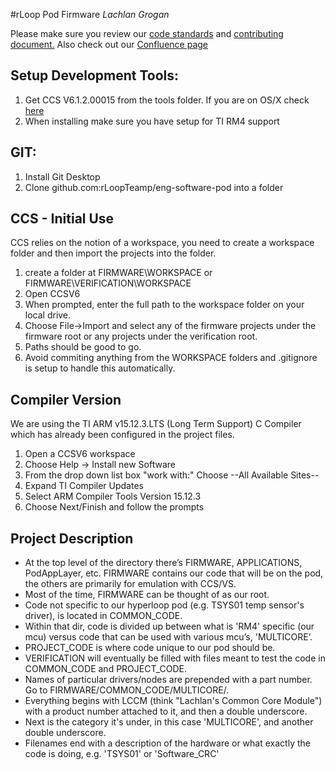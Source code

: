 #rLoop Pod Firmware
_Lachlan Grogan_

Please make sure you review our [code standards](FIRMWARE/CODE_STANDARD/rloop_code_standard.txt)
and [contributing document.](CONTRIBUTING.md) Also check out our [Confluence page](http://confluence.rloop.org/display/SD/CTRL+Team+Page)

Setup Development Tools:
-----------------------------
1. Get CCS V6.1.2.00015 from the tools folder.
If you are on OS/X check [here](http://processors.wiki.ti.com/index.php/Category:Code_Composer_Studio_v6?keyMatch=CCSV6&tisearch=Search-EN-Everything)
2. When installing make sure you have setup for TI RM4 support


GIT:
-----------------------------
1. Install Git Desktop
2. Clone github.com:rLoopTeamp/eng-software-pod into a folder


CCS - Initial Use
-----------------------------
CCS relies on the notion of a workspace, you need to create a workspace folder and then import the projects into the folder.

1. create a folder at FIRMWARE\WORKSPACE or FIRMWARE\VERIFICATION\WORKSPACE
2. Open CCSV6
3. When prompted, enter the full path to the workspace folder on your local drive.
4. Choose File->Import and select any of the firmware projects under the firmware root or any projects under the verification root.
5. Paths should be good to go.
6. Avoid commiting anything from the WORKSPACE folders and .gitignore is setup to handle this automatically.

Compiler Version
-----------------------------
We are using the TI ARM v15.12.3.LTS (Long Term Support) C Compiler which has already been configured in the project files.

1. Open a CCSV6 workspace
2. Choose Help -> Install new Software
3. From the drop down list box "work with:" Choose --All Available Sites--
4. Expand TI Compiler Updates
5. Select ARM Compiler Tools Version 15.12.3
6. Choose Next/Finish and follow the prompts

Project Description
-----------------------------
- At the top level of the directory there’s FIRMWARE, APPLICATIONS, PodAppLayer, etc. FIRMWARE contains our code that will be on the pod, the others are primarily for emulation with CCS/VS.
- Most of the time, FIRMWARE can be thought of as our root.
- Code not specific to our hyperloop pod (e.g. TSYS01 temp sensor's driver), is located in COMMON_CODE.  
- Within that dir, code is divided up between what is 'RM4' specific (our mcu) versus code that can be used with various mcu’s, 'MULTICORE’.
- PROJECT_CODE is where code unique to our pod should be.
- VERIFICATION will eventually be filled with files meant to test the code in COMMON_CODE and PROJECT_CODE.
- Names of particular drivers/nodes are prepended with a part number. Go to FIRMWARE/COMMON_CODE/MULTICORE/.  
- Everything begins with LCCM (think "Lachlan's Common Core Module") with a product number attached to it, and then a double underscore.
- Next is the category it's under, in this case 'MULTICORE', and another double underscore. 
- Filenames end with a description of the hardware or what exactly the code is doing, e.g. 'TSYS01' or 'Software_CRC'




